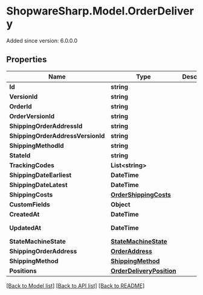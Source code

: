 # ShopwareSharp.Model.OrderDelivery
Added since version: 6.0.0.0

## Properties

Name | Type | Description | Notes
------------ | ------------- | ------------- | -------------
**Id** | **string** |  | [optional] 
**VersionId** | **string** |  | [optional] 
**OrderId** | **string** |  | 
**OrderVersionId** | **string** |  | [optional] 
**ShippingOrderAddressId** | **string** |  | 
**ShippingOrderAddressVersionId** | **string** |  | [optional] 
**ShippingMethodId** | **string** |  | 
**StateId** | **string** |  | 
**TrackingCodes** | **List&lt;string&gt;** |  | 
**ShippingDateEarliest** | **DateTime** |  | 
**ShippingDateLatest** | **DateTime** |  | 
**ShippingCosts** | [**OrderShippingCosts**](OrderShippingCosts.md) |  | [optional] 
**CustomFields** | **Object** |  | [optional] 
**CreatedAt** | **DateTime** |  | [readonly] 
**UpdatedAt** | **DateTime** |  | [optional] [readonly] 
**StateMachineState** | [**StateMachineState**](StateMachineState.md) |  | [optional] 
**ShippingOrderAddress** | [**OrderAddress**](OrderAddress.md) |  | [optional] 
**ShippingMethod** | [**ShippingMethod**](ShippingMethod.md) |  | [optional] 
**Positions** | [**OrderDeliveryPosition**](OrderDeliveryPosition.md) |  | [optional] 

[[Back to Model list]](../README.md#documentation-for-models) [[Back to API list]](../README.md#documentation-for-api-endpoints) [[Back to README]](../README.md)

